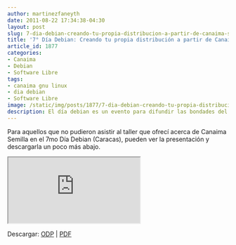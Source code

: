 ```yaml
---
author: martinezfaneyth
date: 2011-08-22 17:34:38-04:30
layout: post
slug: 7-dia-debian-creando-tu-propia-distribucion-a-partir-de-canaima-semilla
title: '7° Día Debian: Creando tu propia distribución a partir de Canaima Semilla'
article_id: 1877
categories:
- Canaima
- Debian
- Software Libre
tags:
- canaima gnu linux
- dia debian
- Software Libre
image: /static/img/posts/1877/7-dia-debian-creando-tu-propia-distribucion-a-partir-de-canaima-semilla__1.jpg
description: El día debian es un evento para difundir las bondades del Software Libre.
---
```


Para aquellos que no pudieron asistir al taller que ofrecí acerca de Canaima Semilla en el 7mo Día Debian (Caracas), pueden ver la presentación y descargarla un poco más abajo.

<iframe class="pdfviewer" src="http://docs.google.com/viewer?url=http%3A%2F%2Fdl.dropboxusercontent.com%2Fu%2F16329841%2FCanaima-Semilla-7DebianDay.pdf&amp;embedded=true"></iframe>

Descargar: [ODP](http://dl.dropboxusercontent.com/u/16329841/Canaima-Semilla-7DebianDay.odp) | [PDF](http://dl.dropboxusercontent.com/u/16329841/Canaima-Semilla-7DebianDay.pdf)
